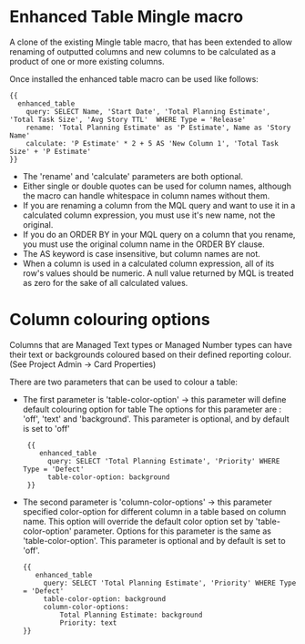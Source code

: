 # Enhanced Table Mingle macro

A clone of the existing Mingle table macro, that has been extended to allow renaming of outputted columns and new columns to be calculated as a product of one or more existing columns.

Once installed the enhanced table macro can be used like follows:

    {{
      enhanced_table
        query: SELECT Name, 'Start Date', 'Total Planning Estimate', 'Total Task Size', 'Avg Story TTL'  WHERE Type = 'Release'
        rename: 'Total Planning Estimate' as 'P Estimate', Name as 'Story Name'
        calculate: 'P Estimate' * 2 + 5 AS 'New Column 1', 'Total Task Size' + 'P Estimate'
    }}

* The 'rename' and 'calculate' parameters are both optional.
* Either single or double quotes can be used for column names, although the macro can handle whitespace in column names without them.
* If you are renaming a column from the MQL query and want to use it in a calculated column expression, you must use it's new name, not the original.
* If you do an ORDER BY in your MQL query on a column that you rename, you must use the original column name in the ORDER BY clause.
* The AS keyword is case insensitive, but column names are not.
* When a column is used in a calculated column expression, all of its row's values should be numeric. A null value returned by MQL is treated as zero for the sake of all calculated values.

# Column colouring options

Columns that are Managed Text types or Managed Number types can have their text or backgrounds coloured based on their defined reporting colour.  (See Project Admin -> Card Properties)  

There are two parameters that can be used to colour a table:

* The first parameter is 'table-color-option' -> this parameter will define default colouring option for table
  The options for this parameter are : 'off', 'text' and 'background'.  This parameter is optional, and by default is set to 'off'

       {{
          enhanced_table
            query: SELECT 'Total Planning Estimate', 'Priority' WHERE Type = 'Defect'
            table-color-option: background
       }}
  
* The second parameter is 'column-color-options' -> this parameter specified color-option for different column in a table based on column name.  This option will override the default color option set by 'table-color-option' parameter. Options for this parameter is the same as 'table-color-option'.  This parameter is optional and by default is set to 'off'.

      {{
         enhanced_table
           query: SELECT 'Total Planning Estimate', 'Priority' WHERE Type = 'Defect'
           table-color-option: background
           column-color-options:
               Total Planning Estimate: background
               Priority: text
      }}
  
 



